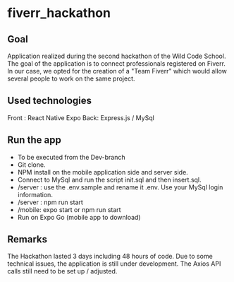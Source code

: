 # fiverr_hackathon

## Goal
Application realized during the second hackathon of the Wild Code School. The goal of the application is to connect professionals registered on Fiverr. In our case, we opted for the creation of a "Team Fiverr" which would allow several people to work on the same project.

## Used technologies
Front : React Native Expo
Back: Express.js / MySql

## Run the app
- To be executed from the Dev-branch
- Git clone.
- NPM install on the mobile application side and server side.
- Connect to MySql and run the script init.sql and then insert.sql.
- /server : use the .env.sample and rename it .env. Use your MySql login information.
- /server : npm run start
- /mobile: expo start or npm run start
- Run on Expo Go (mobile app to download)

## Remarks
The Hackathon lasted 3 days including 48 hours of code. Due to some technical issues, the application is still under development. The Axios API calls still need to be set up / adjusted.
